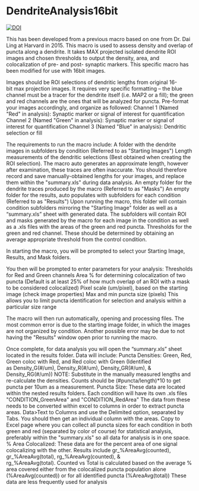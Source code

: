 # DendriteAnalysis16bit
[![DOI](https://zenodo.org/badge/634958639.svg)](https://zenodo.org/badge/latestdoi/634958639)

This has been developed from a previous macro based on one from Dr. Dai Ling at Harvard in 2015. This macro is used to assess density and overlap of puncta along a dendrite. It takes MAX projected isolated dendrite ROI images and chosen thresholds to output the density, area, and colocalization of pre- and post- synaptic markers. This specific macro has been modified for use with 16bit images.

Images should be ROI selections of dendritic lengths from original 16-bit max projection images. It requires very specific formatting – the blue channel must be a tracer for the dendrite itself (i.e. MAP2 or a fill); the green and red channels are the ones that will be analyzed for puncta. Pre-format your images accordingly, and organize as followed:
	Channel 1 (Named "Red" in analysis): Synaptic marker or signal of interest for quantification
 	Channel 2 (Named "Green" in analysis): Synaptic marker or signal of interest for quantification
	Channel 3 (Named "Blue" in analysis): Dendritic selection or fill
 
The requirements to run the macro include:
	A folder with the dendrite images in subfolders by condition (Referred to as "Starting Images")
 	Length measurements of the dendritic selections (Best obtained when creating the ROI selection). The macro auto generates an approximate length, however after examination, these traces are often inaccurate. You should therefore record and save manually-obtained lengths for your images, and replace them within the "summary.xls" during data analysis.
	An empty folder for the dendrite traces produced by the macro (Referred to as "Masks")
 	An empty folder for the results, auto populates with subfolders for each condition (Referred to as "Results") Upon running the macro, this folder will contain condition subfolders mirroring the "Starting Image" folder as well as a “summary.xls” sheet with generated data. The subfolders will contain ROI and masks generated by the macro for each image in the condition as well as a .xls files with the areas of the green and red puncta.
 	Thresholds for the green and red channel. These should be determined by obtaining an average appropriate threshold from the control condition.
 
 In starting the macro, you will be prompted to select your Starting Image, Results, and Mask folders.
 
You then will be prompted to enter parameters for your analysis:
	Thresholds for Red and Green channels
 	Area % for determining colocalization of two puncta (Default is at least 25% of how much overlap of an ROI with a mask to be considered colocalized)
	Pixel scale (um/pixel), based on the starting image (check image properties)
	Max and min puncta size (pixels) This allows you to limit puncta identification for selection and analysis within a particular size range
 
The macro will then run automatically, opening and processing files. The most common error is due to the starting image folder, in which the images are not organized by condition. Another possible error may be due to not having the "Results" window open prior to running the macro.

Once complete, for data analysis you will open the “summary.xls” sheet located in the results folder. Data will include:
	Puncta Densities: Green, Red, Green coloc with Red, and Red coloc with Green (Identified as Density_G(#/um), Density_R(#/um), Density_GR(#/um), & Density_RG(#/um)) NOTE: Substitute in the manually measured lengths and re-calculate the densities. Counts should be (#puncta/length)*10 to get puncta per 10um as a measurement.
 	Puncta Size: These data are located within the nested results folders. Each condition will have its own .xls files "CONDITION_GreenArea" and "CONDITION_RedArea" The data from these needs to be converted within excel to columns in order to extract puncta areas. Data>Text to Columns and use the Delimited option, separated by Tabs. You should then get an individual column with the areas. Copy to Excel page where you can collect all puncta sizes for each condition in both green and red (separated by color of course) for statistical analysis, preferably within the "summary.xls" so all data for analysis is in one space.
	% Area Colocalized: These data are for the percent area of one signal colocalizing with the other. Results include gr_%AreaAvg(counted), gr_%AreaAvg(total), rg_%AreaAvg(counted), & rg_%AreaAvg(total). Counted vs Total is calculated based on the average % area covered either from the colocalized puncta population alone (%AreaAvg(counted)) or for all identified puncta (%AreaAvg(total)) These data are less frequently used for analysis
